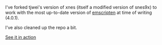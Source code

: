 I've forked tjwei's version of xnes (itself a modified version of snes9x) to work with the most up-to-date version of [emscripten](https://emscripten.org) at time of writing (4.0.1).

I've also cleaned up the repo a bit.

[See it in action](https://tplewe.com/snes-demos)
